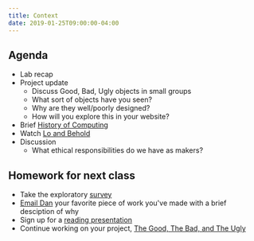```yaml
---
title: Context
date: 2019-01-25T09:00:00-04:00
---
```


## Agenda

- Lab recap
- Project update
  - Discuss Good, Bad, Ugly objects in small groups
  - What sort of objects have you seen?
  - Why are they well/poorly designed?
  - How will you explore this in your website?
- Brief [History of Computing](https://prmlg.ht/2T9v7cF)
- Watch [Lo and Behold](https://www.netflix.com/title/80097363)
- Discussion
  - What ethical responsibilities do we have as makers?

## Homework for next class

- Take the exploratory [survey](https://prmlg.ht/2RHDhfI)
- [Email Dan](mailto:leatherd@newschool.edu) your favorite piece of work you've made with a brief desciption of why
- Sign up for a [reading presentation](https://prmlg.ht/2MC1Wgh)
- Continue working on your project, [The Good, The Bad, and The Ugly](/projects/everything-is-designed)
